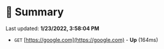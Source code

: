 # 📖 Summary
Last updated: **1/23/2022, 3:58:04 PM**

- `GET` [https://google.com](https://google.com) - **Up** (164ms)
